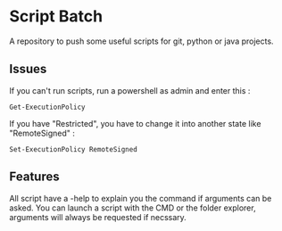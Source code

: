# Script Batch

A repository to push some useful scripts for git, python or java projects.

## Issues

If you can't run scripts, run a powershell as admin and enter this : 

```
Get-ExecutionPolicy
```
If you have "Restricted", you have to change it into another state like "RemoteSigned" :

```
Set-ExecutionPolicy RemoteSigned
```

## Features

All script have a -help to explain you the command if arguments can be asked.
You can launch a script with the CMD or the folder explorer, arguments will always be requested if necssary.
